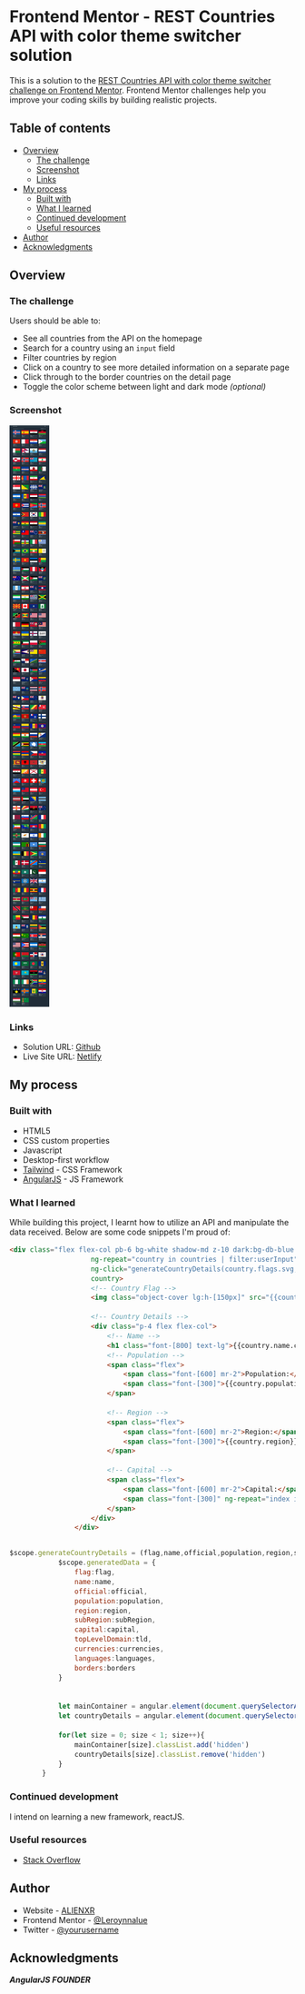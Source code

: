 # Frontend Mentor - REST Countries API with color theme switcher solution

This is a solution to the [REST Countries API with color theme switcher challenge on Frontend Mentor](https://www.frontendmentor.io/challenges/rest-countries-api-with-color-theme-switcher-5cacc469fec04111f7b848ca). Frontend Mentor challenges help you improve your coding skills by building realistic projects. 

## Table of contents

- [Overview](#overview)
  - [The challenge](#the-challenge)
  - [Screenshot](#screenshot)
  - [Links](#links)
- [My process](#my-process)
  - [Built with](#built-with)
  - [What I learned](#what-i-learned)
  - [Continued development](#continued-development)
  - [Useful resources](#useful-resources)
- [Author](#author)
- [Acknowledgments](#acknowledgments)


## Overview

### The challenge

Users should be able to:

- See all countries from the API on the homepage
- Search for a country using an `input` field
- Filter countries by region
- Click on a country to see more detailed information on a separate page
- Click through to the border countries on the detail page
- Toggle the color scheme between light and dark mode *(optional)*

### Screenshot

![](./screenshot.jpeg)

### Links

- Solution URL: [Github](https://github.com/Leroynnalue/rest-countries-api-with-color-theme-switcher-master)
- Live Site URL: [Netlify](https://your-live-site-url.com)

## My process

### Built with

- HTML5
- CSS custom properties
- Javascript
- Desktop-first workflow
- [Tailwind](https://tailwind.com/docs) - CSS Framework
- [AngularJS](https://reactjs.org/) - JS Framework

### What I learned
While building this project, I learnt how to utilize an API and manipulate the data received. Below are some code snippets I'm proud of:

```html
<div class="flex flex-col pb-6 bg-white shadow-md z-10 dark:bg-db-blue cursor-pointer {{country.region}}"
                    ng-repeat="country in countries | filter:userInput"
                    ng-click="generateCountryDetails(country.flags.svg,country.name.common,country.name.official,country.population,country.region,country.subregion,country.capital,country.tld,country.currencies,country.languages,country.borders,country)"
                    country>
                    <!-- Country Flag -->
                    <img class="object-cover lg:h-[150px]" src="{{country.flags.png}}" alt="Flag Image">

                    <!-- Country Details -->
                    <div class="p-4 flex flex-col">
                        <!-- Name -->
                        <h1 class="font-[800] text-lg">{{country.name.common}}</h1>
                        <!-- Population -->
                        <span class="flex">
                            <span class="font-[600] mr-2">Population:</span>
                            <span class="font-[300]">{{country.population}}</span>
                        </span>

                        <!-- Region -->
                        <span class="flex">
                            <span class="font-[600] mr-2">Region:</span>
                            <span class="font-[300]">{{country.region}}</span>
                        </span>

                        <!-- Capital -->
                        <span class="flex">
                            <span class="font-[600] mr-2">Capital:</span>
                            <span class="font-[300]" ng-repeat="index in country.capital">{{index}}</span>
                        </span>
                    </div>
                </div>
```
```
```
```js
$scope.generateCountryDetails = (flag,name,official,population,region,subRegion,capital,tld,currencies,languages,borders,moreDetails) => {
            $scope.generatedData = {
                flag:flag,
                name:name,
                official:official,
                population:population,
                region:region,
                subRegion:subRegion,
                capital:capital,
                topLevelDomain:tld,
                currencies:currencies,
                languages:languages,
                borders:borders
            }


            let mainContainer = angular.element(document.querySelectorAll(`[countries]`))
            let countryDetails = angular.element(document.querySelectorAll(`[details]`))

            for(let size = 0; size < 1; size++){
                mainContainer[size].classList.add('hidden')
                countryDetails[size].classList.remove('hidden')
            }
        }
```


### Continued development
I intend on learning a new framework, reactJS.

### Useful resources

- [Stack Overflow](https://stackoverflow.com/)

## Author

- Website - [ALIENXR](https://somtodev.netlify.app/)
- Frontend Mentor - [@Leroynnalue](https://www.frontendmentor.io/profile/Leroynnalue)
- Twitter - [@yourusername](https://www.twitter.com/leroydev_)


## Acknowledgments
**_AngularJS FOUNDER_**